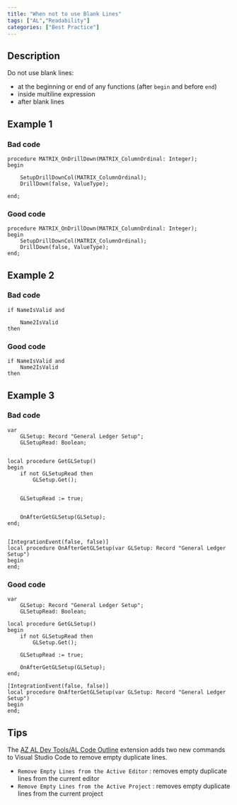 ```yaml
---
title: "When not to use Blank Lines"
tags: ["AL","Readability"]
categories: ["Best Practice"]
---
```


## Description

Do not use blank lines:

- at the beginning or end of any functions (after `begin` and before `end`)
- inside multiline expression
- after blank lines

## Example 1

### Bad code

```al
procedure MATRIX_OnDrillDown(MATRIX_ColumnOrdinal: Integer);
begin

    SetupDrillDownCol(MATRIX_ColumnOrdinal);
    DrillDown(false, ValueType);

end;
```

### Good code

```al
procedure MATRIX_OnDrillDown(MATRIX_ColumnOrdinal: Integer);
begin
    SetupDrillDownCol(MATRIX_ColumnOrdinal);
    DrillDown(false, ValueType);
end;
```

## Example 2

### Bad code

```al
if NameIsValid and

    Name2IsValid
then
```

### Good code

```al
if NameIsValid and
    Name2IsValid
then
```

## Example 3

### Bad code

```al
var
    GLSetup: Record "General Ledger Setup";
    GLSetupRead: Boolean;


local procedure GetGLSetup()
begin
    if not GLSetupRead then
        GLSetup.Get();


    GLSetupRead := true;


    OnAfterGetGLSetup(GLSetup);
end;


[IntegrationEvent(false, false)]
local procedure OnAfterGetGLSetup(var GLSetup: Record "General Ledger Setup")
begin
end;
```

### Good code

```al
var
    GLSetup: Record "General Ledger Setup";
    GLSetupRead: Boolean;

local procedure GetGLSetup()
begin
    if not GLSetupRead then
        GLSetup.Get();

    GLSetupRead := true;

    OnAfterGetGLSetup(GLSetup);
end;

[IntegrationEvent(false, false)]
local procedure OnAfterGetGLSetup(var GLSetup: Record "General Ledger Setup")
begin
end;
```

## Tips

The [AZ AL Dev Tools/AL Code Outline](https://marketplace.visualstudio.com/items?itemName=andrzejzwierzchowski.al-code-outline) extension adds two new commands to Visual Studio Code to remove empty duplicate lines.

- `Remove Empty Lines from the Active Editor` : removes empty duplicate lines from the current editor
- `Remove Empty Lines from the Active Project` : removes empty duplicate lines from the current project
